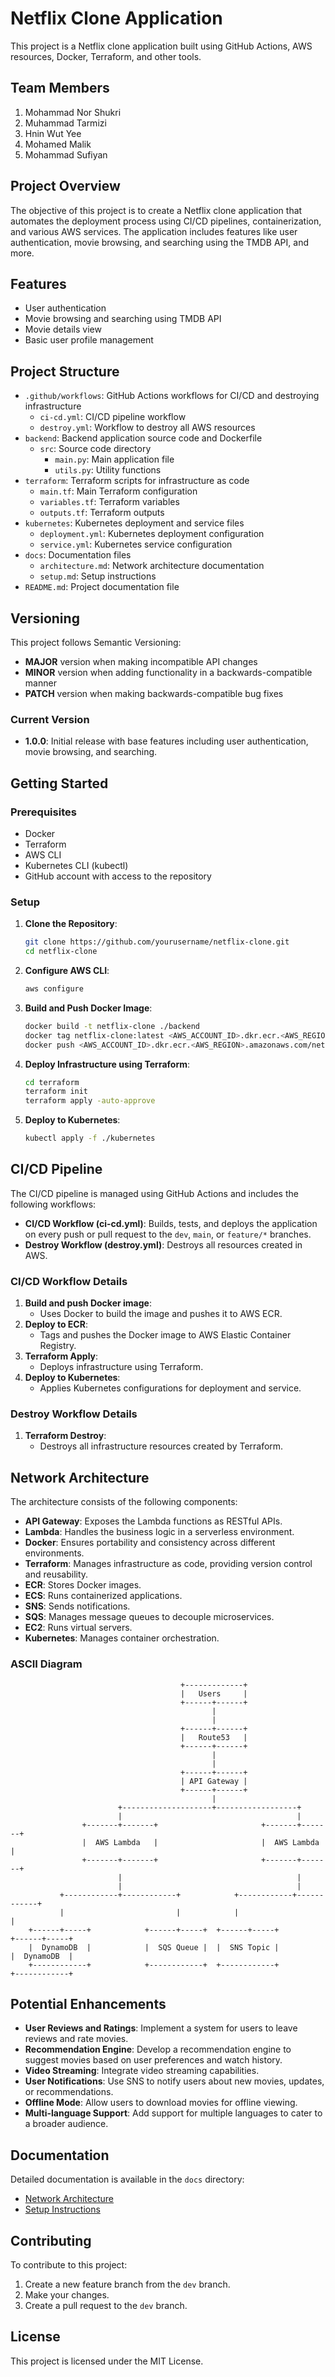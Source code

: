 # Netflix Clone Application

This project is a Netflix clone application built using GitHub Actions, AWS resources, Docker, Terraform, and other tools.

## Team Members
1. Mohammad Nor Shukri
2. Muhammad Tarmizi
3. Hnin Wut Yee
4. Mohamed Malik
5. Mohammad Sufiyan

## Project Overview
The objective of this project is to create a Netflix clone application that automates the deployment process using CI/CD pipelines, containerization, and various AWS services. The application includes features like user authentication, movie browsing, and searching using the TMDB API, and more.

## Features
- User authentication
- Movie browsing and searching using TMDB API
- Movie details view
- Basic user profile management

## Project Structure
- `.github/workflows`: GitHub Actions workflows for CI/CD and destroying infrastructure
  - `ci-cd.yml`: CI/CD pipeline workflow
  - `destroy.yml`: Workflow to destroy all AWS resources
- `backend`: Backend application source code and Dockerfile
  - `src`: Source code directory
    - `main.py`: Main application file
    - `utils.py`: Utility functions
- `terraform`: Terraform scripts for infrastructure as code
  - `main.tf`: Main Terraform configuration
  - `variables.tf`: Terraform variables
  - `outputs.tf`: Terraform outputs
- `kubernetes`: Kubernetes deployment and service files
  - `deployment.yml`: Kubernetes deployment configuration
  - `service.yml`: Kubernetes service configuration
- `docs`: Documentation files
  - `architecture.md`: Network architecture documentation
  - `setup.md`: Setup instructions
- `README.md`: Project documentation file

## Versioning
This project follows Semantic Versioning:
- **MAJOR** version when making incompatible API changes
- **MINOR** version when adding functionality in a backwards-compatible manner
- **PATCH** version when making backwards-compatible bug fixes

### Current Version
- **1.0.0**: Initial release with base features including user authentication, movie browsing, and searching.

## Getting Started
### Prerequisites
- Docker
- Terraform
- AWS CLI
- Kubernetes CLI (kubectl)
- GitHub account with access to the repository

### Setup
1. **Clone the Repository**:
   ```bash
   git clone https://github.com/yourusername/netflix-clone.git
   cd netflix-clone
   ```

2. **Configure AWS CLI**:
   ```bash
   aws configure
   ```

3. **Build and Push Docker Image**:
   ```bash
   docker build -t netflix-clone ./backend
   docker tag netflix-clone:latest <AWS_ACCOUNT_ID>.dkr.ecr.<AWS_REGION>.amazonaws.com/netflix-clone:latest
   docker push <AWS_ACCOUNT_ID>.dkr.ecr.<AWS_REGION>.amazonaws.com/netflix-clone:latest
   ```

4. **Deploy Infrastructure using Terraform**:
   ```bash
   cd terraform
   terraform init
   terraform apply -auto-approve
   ```

5. **Deploy to Kubernetes**:
   ```bash
   kubectl apply -f ./kubernetes
   ```

## CI/CD Pipeline
The CI/CD pipeline is managed using GitHub Actions and includes the following workflows:
- **CI/CD Workflow (ci-cd.yml)**: Builds, tests, and deploys the application on every push or pull request to the `dev`, `main`, or `feature/*` branches.
- **Destroy Workflow (destroy.yml)**: Destroys all resources created in AWS.

### CI/CD Workflow Details
1. **Build and push Docker image**:
   - Uses Docker to build the image and pushes it to AWS ECR.
2. **Deploy to ECR**:
   - Tags and pushes the Docker image to AWS Elastic Container Registry.
3. **Terraform Apply**:
   - Deploys infrastructure using Terraform.
4. **Deploy to Kubernetes**:
   - Applies Kubernetes configurations for deployment and service.

### Destroy Workflow Details
1. **Terraform Destroy**:
   - Destroys all infrastructure resources created by Terraform.

## Network Architecture
The architecture consists of the following components:
- **API Gateway**: Exposes the Lambda functions as RESTful APIs.
- **Lambda**: Handles the business logic in a serverless environment.
- **Docker**: Ensures portability and consistency across different environments.
- **Terraform**: Manages infrastructure as code, providing version control and reusability.
- **ECR**: Stores Docker images.
- **ECS**: Runs containerized applications.
- **SNS**: Sends notifications.
- **SQS**: Manages message queues to decouple microservices.
- **EC2**: Runs virtual servers.
- **Kubernetes**: Manages container orchestration.

### ASCII Diagram
```plaintext
                                      +-------------+
                                      |   Users     |
                                      +------+------+
                                             |
                                             |
                                      +------+------+
                                      |   Route53   |
                                      +------+------+
                                             |
                                             |
                                      +------+------+
                                      | API Gateway |
                                      +------+------+
                                             |
                        +--------------------+------------------+
                        |                                       |
                +-------+-------+                       +-------+-------+
                |  AWS Lambda   |                       |  AWS Lambda   |
                +-------+-------+                       +-------+-------+
                        |                                       |
                        |                                       |
           +------------+------------+            +------------+------------+
           |                         |            |                         |
    +------+-----+            +------+-----+  +------+-----+            +------+-----+
    |  DynamoDB  |            |  SQS Queue |  |  SNS Topic |            |  DynamoDB  |
    +------------+            +------------+  +------------+            +------------+
```

## Potential Enhancements
- **User Reviews and Ratings**: Implement a system for users to leave reviews and rate movies.
- **Recommendation Engine**: Develop a recommendation engine to suggest movies based on user preferences and watch history.
- **Video Streaming**: Integrate video streaming capabilities.
- **User Notifications**: Use SNS to notify users about new movies, updates, or recommendations.
- **Offline Mode**: Allow users to download movies for offline viewing.
- **Multi-language Support**: Add support for multiple languages to cater to a broader audience.

## Documentation
Detailed documentation is available in the `docs` directory:
- [Network Architecture](docs/architecture.md)
- [Setup Instructions](docs/setup.md)

## Contributing
To contribute to this project:
1. Create a new feature branch from the `dev` branch.
2. Make your changes.
3. Create a pull request to the `dev` branch.

## License
This project is licensed under the MIT License.